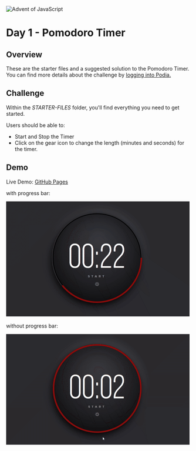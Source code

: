 ![Advent of JavaScript](https://adventofjavascript.s3.us-east-1.amazonaws.com/2021/advent-of-js-gumroad-cover.png)

# Day 1 - Pomodoro Timer

## Overview

These are the starter files and a suggested solution to the Pomodoro Timer.
You can find more details about the challenge by [logging into Podia.](https://store.selfteach.me/login)

## Challenge

Within the _STARTER-FILES_ folder, you'll find everything you need to get started.

Users should be able to:

- Start and Stop the Timer
- Click on the gear icon to change the length (minutes and seconds) for the timer.

## Demo

Live Demo: [GitHub Pages](https://nilstarbb.github.io/advent-of-js/1-pomodoro-timer/index-REACT.html)

with progress bar:

![Pomodoro Timer Progress](./pomodoro-timer-progress.gif)

without progress bar:

![Pomodoro Timer](./pomodoro-timer.gif)